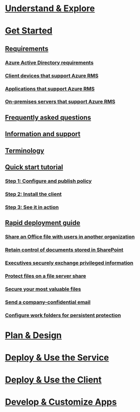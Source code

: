# [Understand & Explore](/rights-management/understand-explore/what-is-information-protection)
# [Get Started](requirements-azure-rms.md)
## [Requirements](requirements-azure-rms.md)
### [Azure Active Directory requirements](requirements-azure-ad.md)
### [Client devices that support Azure RMS](requirements-client-devices.md)
### [Applications that support Azure RMS](requirements-applications.md)
### [On-premises servers that support Azure RMS](requirements-servers.md)
## [Frequently asked questions](faqs.md)
## [Information and support](information-support.md)
## [Terminology](terminology.md)
## [Quick start tutorial](/rights-management/information-protection/infoprotect-quick-start-tutorial.md)
### [Step 1: Configure and publish policy](/rights-management/information-protection/infoprotect-tutorial-step2.md)
### [Step 2: Install the client](/rights-management/information-protection/infoprotect-tutorial-step3.md)
### [Step 3: See it in action](/rights-management/information-protection/infoprotect-tutorial-step4.md)
## [Rapid deployment guide](rapid-deployment-guide.md)
### [Share an Office file with users in another organization](scenario-share-office-file-externally.md)
### [Retain control of documents stored in SharePoint](scenario-sharepoint.md)
### [Executives securely exchange privileged information](scenario-executives-email.md)
### [Protect files on a file server share](scenario-fci.md)
### [Secure your most valuable files](scenario-secure-most-valuable-files.md)
### [Send a company-confidential email](scenario-company-confidential-email.md)
### [Configure work folders for persistent protection](scenario-work-folders.md)
# [Plan & Design](/rights-management/plan-design/deployment-roadmap)
# [Deploy & Use the Service](/rights-management/deploy-use/activate-service)
# [Deploy & Use the Client](/rights-management/rms-client/use-client)
# [Develop & Customize Apps](/rights-management/develop/developers-guide)

